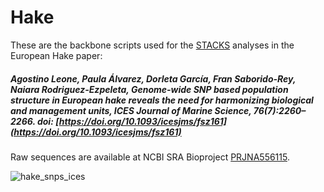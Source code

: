 # Hake
These are the backbone scripts used for the [STACKS](https://catchenlab.life.illinois.edu/stacks/) analyses in the European Hake paper: 
##### Agostino Leone, Paula Álvarez, Dorleta García, Fran Saborido-Rey, Naiara Rodriguez-Ezpeleta, Genome-wide SNP based population structure in European hake reveals the need for harmonizing biological and management units, ICES Journal of Marine Science, 76(7):2260–2266. doi: [https://doi.org/10.1093/icesjms/fsz161](https://doi.org/10.1093/icesjms/fsz161)

Raw sequences are available at NCBI SRA
Bioproject [PRJNA556115](https://www.ncbi.nlm.nih.gov/bioproject/?term=PRJNA556115).

![hake_snps_ices](https://user-images.githubusercontent.com/51339439/190253486-ebbd65b9-65d2-4e10-b8d3-0cc5f70a980b.jpg)


